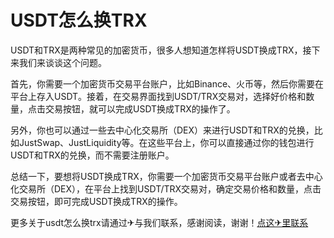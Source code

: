 # USDT怎么换TRX

USDT和TRX是两种常见的加密货币，很多人想知道怎样将USDT换成TRX，接下来我们来谈谈这个问题。

首先，你需要一个加密货币交易平台账户，比如Binance、火币等，然后你需要在平台上存入USDT。接着，在交易界面找到USDT/TRX交易对，选择好价格和数量，点击交易按钮，就可以完成USDT换成TRX的操作了。

另外，你也可以通过一些去中心化交易所（DEX）来进行USDT和TRX的兑换，比如JustSwap、JustLiquidity等。在这些平台上，你可以直接通过你的钱包进行USDT和TRX的兑换，而不需要注册账户。

总结一下，要想将USDT换成TRX，你需要一个加密货币交易平台账户或者去中心化交易所（DEX），在平台上找到USDT/TRX交易对，确定交易价格和数量，点击交易按钮，即可完成USDT换成TRX的操作。

更多关于usdt怎么换trx请通过✈与我们联系，感谢阅读，谢谢！[点这✈里联系](https://abc.k02.cc)